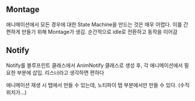 ## Montage

애니메이션에서 모든 경우에 대한 State Machine을 만드는 것은 매우 어렵다.
이를 간편하게 만들기 위해 Montage가 생김. 순간적으로 idle로 전환하고 동작을 이어감

## Notify

Notify를 블루프린트 클래스에서 AnimNotify 클래스로 생성 후, 각 애니메이션에서 필요한 부분에 삽입.
리스너라고 생각하면 편하다

애니메이션 재생 시 탭에서 만들 수 있는데, 노티파이 탭 부분에서만 만들 수 있다. (수직 위치가...)